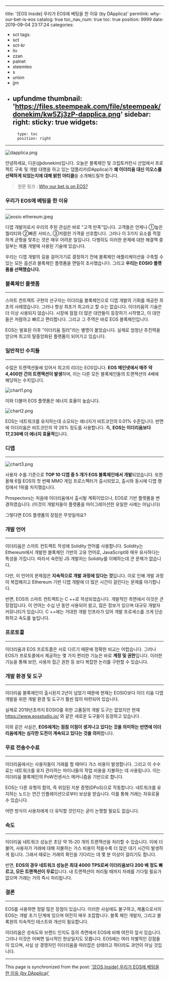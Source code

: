 
---
title: '[EOS Inside] 우리가 EOS에 베팅을 한 이유 (by DApplica)'
permlink: why-our-bet-is-eos
catalog: true
toc_nav_num: true
toc: true
position: 9999
date: 2019-09-04 23:17:24
categories:
- sct
tags:
- sct
- sct-kr
- liv
- zzan
- palnet
- steemleo
- s
- union
- jjm
- upfundme
thumbnail: 'https://files.steempeak.com/file/steempeak/donekim/kw5Zj3zP-dapplica.png'
sidebar:
    right:
        sticky: true
widgets:
    -
        type: toc
        position: right
---


![dapplica.png](https://files.steempeak.com/file/steempeak/donekim/kw5Zj3zP-dapplica.png)

안녕하세요, 디온(@donekim)입니다. 오늘은 블록체인 및 크립토커런시 산업에서 프로젝트 구축 및 개발 대행을 하고 있는 댑플리카(DApplica)가 **왜 이더리움 대신 이오스를 선택하게 되었는지에 대해 밝힌 아티클**을 소개해드릴까 합니다. 

> 원문 링크 : [Why our bet is on EOS?](https://medium.com/dapplica/why-our-bet-is-on-eos-a8757f8e8b36)


### 우리가 EOS에 베팅을 한 이유
---

![eosio ethereum.jpeg](https://files.steempeak.com/file/steempeak/donekim/cwEp0OEy-eosio20ethereum.jpeg)

디앱 개발자로서 우리의 주된 관심은 바로 "고객 만족"입니다. 고객들은 언제나 ①높은 퀄리티와 ②빠른 서비스, ③저렴한 가격을 선호합니다. 그러나 이 3가지 요소를 적절하게 균형을 맞추는 것은 매우 어려운 일입니다. 다행히도 이러한 문제에 대한 해결책 중 일부는 제품 개발에 사용된 기술에 있습니다.

우리는 디앱 개발의 길을 걸어가기로 결정하기 전에 블록체인 애플리케이션을 구축할 수 있는 모든 옵션과 블록체인 플랫폼을 면밀히 조사했습니다. 그리고 **우리는 EOSIO 플랫폼을 선택했습니다.**

### 블록체인 플랫폼
---

스마트 컨트랙트 구현의 선구자는 이더리움 블록체인으로 디앱 개발의 기회를 제공한 최초의 사례였습니다. 그러나 항상 최초가 최고라고 할 수는 없습니다. 이더리움의 기술은 더 이상 사용되지 않습니다. 시장에 점점 더 많은 대안들이 등장하기 시작했고, 이 대안들은 저렴하고 빠르고 편리합니다. 그리고 그 주역은 바로 EOS 블록체인입니다.

EOS는 발표된 이후 "이더리움 킬러"라는 별명이 붙었습니다. 실제로 엄청난 추진력을 얻으며 최고의 탈중앙화된 플랫폼이 되어가고 있습니다.

### 일반적인 수치들
---

수많은 트랜잭션들에 있어서 최고의 리더는 EOS입니다. **EOS 메인넷에서 매주 약 4,400만 건의 트랜잭션이 발생**하며, 이는 다른 모든 블록체인들의 트랜잭션의 4배에 해당하는 수치입니다. 

![chart1.png](https://files.steempeak.com/file/steempeak/donekim/tw5XFyHC-chart1.png)

이와 더불어 EOS 플랫폼은 에너지 효율이 높습니다. 

![chart2.png](https://files.steempeak.com/file/steempeak/donekim/BB11An74-chart2.png)

EOS는 네트워크를 유지하는데 소모되는 에너지가 비트코인의 0.01% 수준입니다. 반면에 이더리움은 비트코인의 약 26% 정도를 사용합니다. 즉, **EOS는 이더리움보다 17,236배 더 에너지 효율적**입니다.

### 디앱
---

![chart3.png](https://files.steempeak.com/file/steempeak/donekim/WbkcBKce-chart3.png)

사용자 수를 기준으로 **TOP 10 디앱 중 5 개가 EOS 블록체인에서 개발**되었습니다. 또한 올해 6월 EOS의 첫 번째 MMO 게임 프로스펙터가 출시되었고, 출시와 동시에 디앱 랭킹에서 1위를 차지했습니다. 

Prospectors는 처음에 이더리움에서 출시될 계획이었으나, EOS로 기반 플랫폼을 변경하였습니다. (이것이 개발자들이 플랫폼을 마이그레이션한 유일한 사례는 아닙니다) 

그렇다면 EOS 플랫폼의 장점은 무엇일까요? 

### 개발 언어
---

이더리움은 스마트 컨트랙트 작성에 Solidity 언어를 사용합니다. Solidity는 Ethereum에서 개발한 블록체인 기반의 고유 언어로, JavaScript와 매우 유사하다는 특성을 가집니다. 따라서 숙련된 JS 개발자는 Solidity를 이해하는데 큰 문제가 없습니다. 

다만, 이 언어의 문제점은 **지속적으로 개발 과정에 있다는 것**입니다. 이로 인해 개발 과정이 복잡해지고 Ethereum 기반 디앱 개발에 더 많은 시간이 걸린다는 문제를 야기합니다.

반면, EOS의 스마트 컨트랙트는 C ++로 작성되었습니다. 개발적인 측면에서 이것은 큰 장점입니다. 이 언어는 수십 년 동안 사용되어 왔고, 많은 정보가 있으며 대규모 개발자 커뮤니티가 있습니다. C ++에는 거대한 개발 인프라가 있어 개발 프로세스를 크게 단순화하고 속도를 높입니다.

### 프로토콜
---

이더리움과 EOS 프로토콜은 서로 다르기 때문에 정확한 비교는 어렵습니다. 그러나 EOS가 프로토콜에서 제공하는 몇 가지 편리한 기능은 바로 **계정 및 권한**입니다. 이러한 기능을 통해 보안, 사용자 접근 권한 등 보다 복잡한 논리를 구현할 수 있습니다.

### 개발 환경 및 도구
---

이더리움 블록체인이 출시된지 2년이 넘었기 때문에 현재는 EOSIO보다 이더 리움 디앱 개발을 위한 개발 환경 및 도구가 훨씬 많이 마련되어 있습니다.

실제로 2019년초까지 EOSIO를 위한 고품질의 개발 도구는 없었지만 현재 https://www.eosstudio.io/ 와 같은 새로운 도구들이 등장하고 있습니다 . 

이와 같은 사실은, **EOS에게는 점점 이점이 생겨나고 있다는 것을 의미하는 반면에 이더리움에게는 심각한 도전이 계속되고 있다는 것을 의미**합니다.

### 무료 전송수수료
---

이더리움에서는 사용자들이 거래를 할 때마다 가스 비용이 발생합니다. 그리고 이 수수료는 네트워크를 유지 관리하는 마이너들의 작업 비용을 지불하는 데 사용됩니다. 이는 이더리움 블록체인의 PoW컨센서스 메커니즘을 기반으로 합니다.

EOS는 다른 유형의 합의, 즉 위임된 지분 증명(DPoS)으로 작동합니다. 네트워크를 유지하는 노드는 연간 인플레이션으로부터 보상을 받습니다. 이를 통해 거래는 자유로울 수 있습니다.

어떤 방식이 사용자에게 더 유익할 것인지는 굳이 논쟁할 필요도 없습니다.

### 속도
---

이더리움 네트워크 성능은 초당 약 15-20 개의 트랜잭션을 처리할 수 있습니다. 이에 더불어, 사용자가 거래에 대해 지불하는 가스 비용이 적을수록 더 많은 대기 시간이 발생하게 됩니다. 그래서 때로는 거래의 확인을 기다리는 데 몇 분 이상이 걸리기도 합니다.

반면, **EOS의 경우 네트워크 성능은 최대 4000 TPS로써 이더리움보다 200 배 정도 빠르고, 모든 트랜잭션이 무료**입니다. 내 트랜잭션이 처리될 때까지 차례를 기다릴 필요가 없으며 거래는 거의 즉시 처리됩니다.

### 결론
---

EOS를 사용하면 정말 많은 장점이 있습니다. 이러한 사실에도 불구하고, 제품으로서의 EOS는 개발 ​​초기 단계에 있으며 여전히 매우 조잡합니다. 블록 체인 개발자, 그리고 블록원의 지속적인 테스트와 개선이 필요합니다.

이더리움은 성숙도와 브랜드 인지도 등의 측면에서 EOS에 비해 여전히 앞서 있습니다. 그러나 이것은 어쩌면 일시적인 현상일지도 모릅니다. EOS에는 여러 차별적인 강점들이 있으며, 사실 상 경쟁자인 이더리움을 따라잡은 상태라고 하더라도 과언이 아닐 것입니다. 

- - -

This page is synchronized from the post: ['[EOS Inside] 우리가 EOS에 베팅을 한 이유 (by DApplica)'](https://steemit.com/@donekim/why-our-bet-is-eos)
